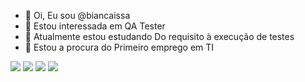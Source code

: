 - 👋 Oi, Eu sou @biancaissa
- 👀 Estou interessada em QA Tester 
- 🌱 Atualmente estou estudando Do requisito à execução de testes
- 💞️ Estou a procura do Primeiro emprego em TI 

<div> 
<a href="mailto:contatoraissa.bianca@outlook.com" target="_blank"><img src="https://img.shields.io/badge/Microsoft_Outlook-0078D4?style=for-the-badge&logo=microsoft-outlook&logoColor=white" target="_blank"></a>
<a href="https://www.instagram.com/bianca_issa_issa/" target="_blank"><img src="https://img.shields.io/badge/-Instagram-%23E4405F?style=for-the-badge&logo=instagram&logoColor=white" target="_blank"></a>
 <a href="https://api.whatsapp.com/send?phone=5519981189923" target="_blank"><img src="https://img.shields.io/badge/-LinkedIn-%230077B5?style=for-the-badge&logo=linkedin&logoColor=white" target="_blank"></a> 
 <a href="      " target="_blank"><img src="https://img.shields.io/badge/WhatsApp-25D366?style=for-the-badge&logo=whatsapp&logoColor=white"_blank"></a> 

   
    
  
 
  
</div>
 

<!---
biancaissa/biancaissa is a ✨ special ✨ repository because its `README.md` (this file) appears on your GitHub profile.
You can click the Preview link to take a look at your changes.
--->
